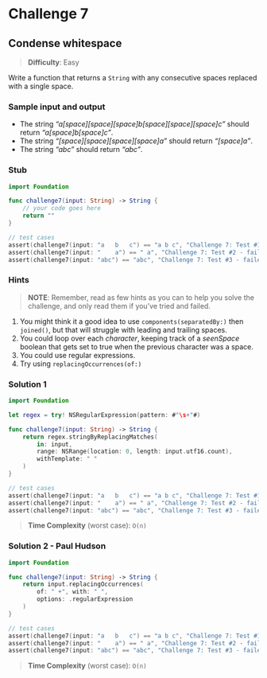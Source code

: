 # Challenge 7

## Condense whitespace

> **Difficulty**: Easy

Write a function that returns a `String` with any consecutive spaces replaced with a single space.

### Sample input and output

- The string *“a[space][space][space]b[space][space][space]c”* should return *“a[space]b[space]c”*.
- The string *“[space][space][space][space]a”* should return *“[space]a”*.
- The string *“abc”* should return *“abc”*.

### Stub

``` swift
import Foundation

func challenge7(input: String) -> String { 
    // your code goes here
    return ""
}

// test cases
assert(challenge7(input: "a   b   c") == "a b c", "Challenge 7: Test #1 - failed")
assert(challenge7(input: "    a") == " a", "Challenge 7: Test #2 - failed")
assert(challenge7(input: "abc") == "abc", "Challenge 7: Test #3 - failed")
```

### Hints

> **NOTE**: Remember, read as few hints as you can to help you solve the challenge, and only read them if you’ve tried and failed.

1. You might think it a good idea to use `components(separatedBy:)` then `joined()`, but that will struggle with leading and trailing spaces.
2. You could loop over each *character*, keeping track of a *seenSpace* boolean that gets set to true when the previous character was a space.
3. You could use regular expressions.
4. Try using `replacingOccurrences(of:)`

### Solution 1

``` swift
import Foundation

let regex = try! NSRegularExpression(pattern: #"\s+"#)

func challenge7(input: String) -> String {
    return regex.stringByReplacingMatches(
        in: input, 
        range: NSRange(location: 0, length: input.utf16.count), 
        withTemplate: " "
    )
}

// test cases
assert(challenge7(input: "a   b   c") == "a b c", "Challenge 7: Test #1 - failed")
assert(challenge7(input: "    a") == " a", "Challenge 7: Test #2 - failed")
assert(challenge7(input: "abc") == "abc", "Challenge 7: Test #3 - failed")
```

> **Time Complexity** (worst case): `O(n)`

### Solution 2 - Paul Hudson

``` swift
import Foundation

func challenge7(input: String) -> String {
    return input.replacingOccurrences(
        of: " +", with: " ", 
        options: .regularExpression
    )
}

// test cases
assert(challenge7(input: "a   b   c") == "a b c", "Challenge 7: Test #1 - failed")
assert(challenge7(input: "    a") == " a", "Challenge 7: Test #2 - failed")
assert(challenge7(input: "abc") == "abc", "Challenge 7: Test #3 - failed")
```

> **Time Complexity** (worst case): `O(n)`
